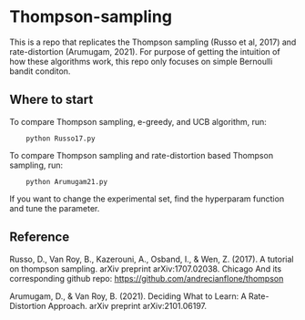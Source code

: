 # Thompson-sampling

This is a repo that replicates the Thompson sampling (Russo et al, 2017) and rate-distortion (Arumugam, 2021).
For purpose of getting the intuition of how these algorithms work, this repo only focuses on simple Bernoulli bandit conditon.

## Where to start 

To compare Thompson sampling, e-greedy, and UCB algorithm, run:

        python Russo17.py
        
To compare Thompson sampling and rate-distortion based Thompson sampling, run:
        
        python Arumugam21.py
        
If you want to change the experimental set, find the hyperparam function and tune the parameter.

## Reference

Russo, D., Van Roy, B., Kazerouni, A., Osband, I., & Wen, Z. (2017). A tutorial on thompson sampling. arXiv preprint arXiv:1707.02038.
Chicago	
And its corresponding github repo: https://github.com/andrecianflone/thompson

Arumugam, D., & Van Roy, B. (2021). Deciding What to Learn: A Rate-Distortion Approach. arXiv preprint arXiv:2101.06197.

